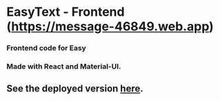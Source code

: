 # EasyText - Frontend (https://message-46849.web.app)

### Frontend code for Easy
### Made with React and Material-UI.

## See the deployed version [here](https://message-46849.web.app).

